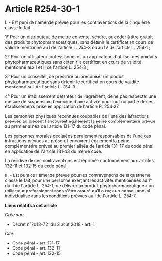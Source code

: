 # Article R254-30-1

I. - Est puni de l'amende prévue pour les contraventions de la cinquième classe le fait :

1° Pour un distributeur, de mettre en vente, vendre, ou céder à titre gratuit des produits phytopharmaceutiques, sans détenir
le certificat en cours de validité mentionné au I de l'article L. 254-3 ou au IV de l'article L. 254-1 ;

2° Pour un utilisateur professionnel ou un applicateur, d'utiliser des produits phytopharmaceutiques sans détenir le
certificat en cours de validité mentionné aux I et II de l'article L. 254-3 ;

3° Pour un conseiller, de prescrire ou préconiser un produit phytopharmaceutique sans détenir le certificat en cours de
validité mentionné au I de l'article L. 254-3 ;

4° Pour un établissement détenteur de l'agrément, de ne pas respecter une mesure de suspension d'exercice d'une activité pour
tout ou partie de ses établissements prise en application de l'article R. 254-27.

Les personnes physiques reconnues coupables de l'une des infractions prévues au présent I encourent également la peine
complémentaire prévue au premier alinéa de l'article 131-17 du code pénal.

Les personnes morales déclarées pénalement responsables de l'une des infractions prévues au présent I encourent également la
peine complémentaire prévue au premier alinéa de l'article 131-17 du code pénal en application de l'article 131-43 du même
code.

La récidive de ces contraventions est réprimée conformément aux articles 132-11 et 132-15 du code pénal.

II. - Est puni de l'amende prévue pour les contraventions de la quatrième classe le fait, pour une personne exerçant les
activités mentionnées au 1° du II de l'article L. 254-1, de délivrer un produit phytopharmaceutique à un utilisateur
professionnel sans s'être assuré qu'il a reçu un conseil annuel individualisé dans les conditions prévues au I de l'article
L. 254-7.

**Liens relatifs à cet article**

_Créé par_:

  - Décret n°2018-721 du 3 août 2018 - art. 1

_Cite_:

  - Code pénal - art. 131-17
  - Code pénal - art. 132-11
  - Code pénal - art. 132-15
